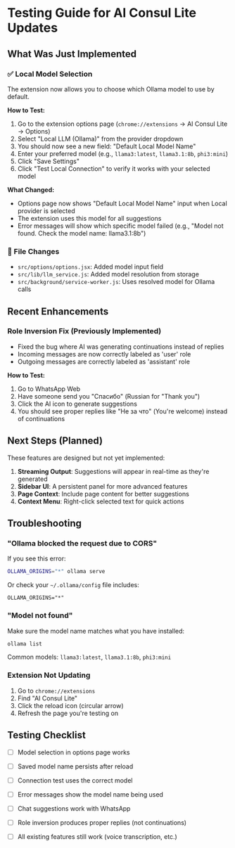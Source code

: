 # Testing Guide for AI Consul Lite Updates

## What Was Just Implemented

### ✅ Local Model Selection
The extension now allows you to choose which Ollama model to use by default.

**How to Test:**
1. Go to the extension options page (`chrome://extensions` → AI Consul Lite → Options)
2. Select "Local LLM (Ollama)" from the provider dropdown
3. You should now see a new field: "Default Local Model Name"
4. Enter your preferred model (e.g., `llama3:latest`, `llama3.1:8b`, `phi3:mini`)
5. Click "Save Settings"
6. Click "Test Local Connection" to verify it works with your selected model

**What Changed:**
- Options page now shows "Default Local Model Name" input when Local provider is selected
- The extension uses this model for all suggestions
- Error messages will show which specific model failed (e.g., "Model not found. Check the model name: llama3.1:8b")

### 📝 File Changes
- `src/options/options.jsx`: Added model input field
- `src/lib/llm_service.js`: Added model resolution from storage
- `src/background/service-worker.js`: Uses resolved model for Ollama calls

## Recent Enhancements

### Role Inversion Fix (Previously Implemented)
- Fixed the bug where AI was generating continuations instead of replies
- Incoming messages are now correctly labeled as 'user' role
- Outgoing messages are correctly labeled as 'assistant' role

**How to Test:**
1. Go to WhatsApp Web
2. Have someone send you "Спасибо" (Russian for "Thank you")
3. Click the AI icon to generate suggestions
4. You should see proper replies like "Не за что" (You're welcome) instead of continuations

## Next Steps (Planned)

These features are designed but not yet implemented:

1. **Streaming Output**: Suggestions will appear in real-time as they're generated
2. **Sidebar UI**: A persistent panel for more advanced features
3. **Page Context**: Include page content for better suggestions
4. **Context Menu**: Right-click selected text for quick actions

## Troubleshooting

### "Ollama blocked the request due to CORS"
If you see this error:
```bash
OLLAMA_ORIGINS="*" ollama serve
```

Or check your `~/.ollama/config` file includes:
```
OLLAMA_ORIGINS="*"
```

### "Model not found"
Make sure the model name matches what you have installed:
```bash
ollama list
```

Common models: `llama3:latest`, `llama3.1:8b`, `phi3:mini`

### Extension Not Updating
1. Go to `chrome://extensions`
2. Find "AI Consul Lite"
3. Click the reload icon (circular arrow)
4. Refresh the page you're testing on

## Testing Checklist

- [ ] Model selection in options page works
- [ ] Saved model name persists after reload
- [ ] Connection test uses the correct model
- [ ] Error messages show the model name being used
- [ ] Chat suggestions work with WhatsApp
- [ ] Role inversion produces proper replies (not continuations)
- [ ] All existing features still work (voice transcription, etc.)

